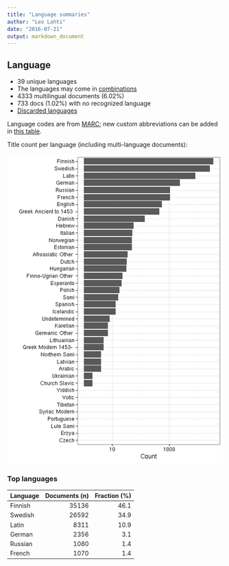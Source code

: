 ```yaml
---
title: "Language summaries"
author: "Leo Lahti"
date: "2016-07-21"
output: markdown_document
---
```


## Language

 * 39 unique languages
 * The languages may come in [combinations](output.tables/language_conversions.csv)
 * 4333 multilingual documents (6.02%)  
 * 733 docs (1.02%) with no recognized language 
 * [Discarded languages](output.tables/language_discarded.csv)

Language codes are from [MARC](http://www.loc.gov/marc/languages/language_code.html); new custom abbreviations can be added in [this table](https://github.com/rOpenGov/bibliographica/blob/master/inst/extdata/language_abbreviations.csv).

Title count per language (including multi-language documents):

![plot of chunk summarylang](figure/summarylang-1.png)


### Top languages


|Language | Documents (n)| Fraction (%)|
|:--------|-------------:|------------:|
|Finnish  |         35136|         46.1|
|Swedish  |         26592|         34.9|
|Latin    |          8311|         10.9|
|German   |          2356|          3.1|
|Russian  |          1080|          1.4|
|French   |          1070|          1.4|

